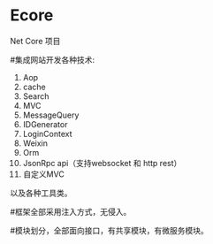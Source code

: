 # Ecore
Net Core 项目

#集成网站开发各种技术:
1. Aop
2. cache
3. Search
4. MVC
5. MessageQuery
6. IDGenerator
7. LoginContext
8. Weixin
9. Orm
10. JsonRpc api（支持websocket 和 http rest）
11. 自定义MVC

以及各种工具类。

#框架全部采用注入方式，无侵入。

#模块划分，全部面向接口，有共享模块，有微服务模块。
